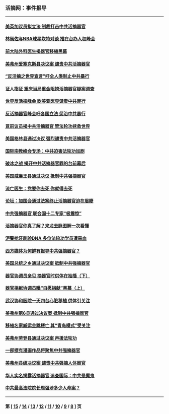 ### 活摘网：事件报导
---
#### [美英加议员拟立法 制裁打击中共活摘器官](../../pages/nf5877/n13430251.md?01250430) 
#### [林昶佐与NBA球星坎特对谈 推在台办人权峰会](../../pages/nf5877/n13414467.md?01250430) 
#### [前大陆外科医生揭器官移植黑幕](../../pages/nf5877/n13401416.md?01250430) 
#### [美弗州爱塞克斯县决议案 谴责中共活摘器官](../../pages/nf5877/n13320919.md?01250430) 
#### [“反活摘之世界宣言”吁全人类制止中共暴行](../../pages/nf5877/n13259730.md?01250430) 
#### [证人指证 重庆当局重金阻挠活摘器官疑案调查](../../pages/nf5877/n13259127.md?01250430) 
#### [世界反活摘峰会 欧美亚医界谴责中共罪行](../../pages/nf5877/n13253550.md?01250430) 
#### [反活摘器官峰会吁各国立法 惩治中共暴行](../../pages/nf5877/n13245052.md?01250430) 
#### [意前议员揭中共活摘器官 赞法轮功拯救世界](../../pages/nf5877/n13203445.md?01250430) 
#### [美国格林县通过决议 强烈谴责中共活摘器官](../../pages/nf5877/n13119367.md?01250430) 
#### [国际宗教峰会专场：中共迫害法轮功加剧](../../pages/nf5877/n13088279.md?01250430) 
#### [破冰之战 揭开中共活摘器官罪的台前幕后](../../pages/nf5877/n13082457.md?01250430) 
#### [美国威廉王县通过决议 抵制中共强摘器官](../../pages/nf5877/n13056521.md?01250430) 
#### [流亡医生：党要你去死 你就得去死](../../pages/nf5877/n13052835.md?01250430) 
#### [论坛：加国会通过法案终止活摘器官迫在眉睫](../../pages/nf5877/n13029839.md?01250430) 
#### [中共强摘器官 联合国十二专家“极震惊”](../../pages/nf5877/n13024313.md?01250430) 
#### [活摘器官你真了解？来龙去脉图解一次看懂](../../pages/nf5877/n13013820.md?01250430) 
#### [沪警抢牙刷验DNA 多位法轮功学员遭采血](../../pages/nf5877/n12969218.md?01250430) 
#### [西方媒体为何鲜有报导中共强摘器官？](../../pages/nf5877/n12932034.md?01250430) 
#### [美国总统之乡通过决议案 抵制中共强摘器官](../../pages/nf5877/n12908242.md?01250430) 
#### [器官协调员亲见 摘器官时供体在抽搐（下）](../../pages/nf5877/n12898622.md?01250430) 
#### [器官捐献协调员曝“自愿捐献”黑幕（上）](../../pages/nf5877/n12878830.md?01250430) 
#### [武汉协和医院一天四台心脏移植 供体引关注](../../pages/nf5877/n12863175.md?01250430) 
#### [美弗州第6县通过决议案 抵制中共强摘器官](../../pages/nf5877/n12805218.md?01250430) 
#### [移植名家臧运金跳楼亡 其“青岛模式”受关注](../../pages/nf5877/n12803746.md?01250430) 
#### [美弗州劳登县通过决议案 声援法轮功](../../pages/nf5877/n12785715.md?01250430) 
#### [一部捷克漫画作品将聚焦中共强摘器官](../../pages/nf5877/n12785954.md?01250430) 
#### [美弗州县级决议案 谴责中共强摘人体器官](../../pages/nf5877/n12721290.md?01250430) 
#### [华人实名揭露活摘器官 追查国际：中共是魔鬼](../../pages/nf5877/n12691724.md?01250430) 
#### [中共最高法院院长周强涉多少人命案？](../../pages/nf5877/n12678074.md?01250430) 

---
#### 第 [ [15](./15.md?01250430) / [14](./14.md?01250430) / [13](./13.md?01250430) / [12](./12.md?01250430) / [11](./11.md?01250430) / [10](./10.md?01250430) / [9](./9.md?01250430) / [8](./8.md?01250430) ] 页

